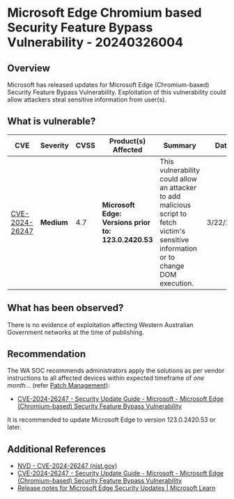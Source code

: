 # Microsoft Edge Chromium based Security Feature Bypass Vulnerability - 20240326004

## Overview

Microsoft has released updates for Microsoft Edge (Chromium-based) Security Feature Bypass Vulnerability. Exploitation of this vulnerability could allow attackers steal sensitive information from user(s).

## What is vulnerable?

| CVE    | Severity     | CVSS | Product(s) Affected | Summary | Dated |
| ------ | ------------ | ---- | ------------------- | ------- | ----- |
| [CVE-2024-26247](<https://nvd.nist.gov/vuln/detail/CVE-2024-26247>) | **Medium** | 4.7 | **Microsoft Edge: <br> Versions prior to: 123.0.2420.53** | This vulnerability could allow an attacker to add malicious script to fetch victim's sensitive information or to change DOM execution.|3/22/2024|

## What has been observed?

There is no evidence of exploitation affecting Western Australian Government networks at the time of publishing.

## Recommendation

The WA SOC recommends administrators apply the solutions as per vendor instructions to all affected devices within expected timeframe of *one month...* (refer [Patch Management](../guidelines/patch-management.md)):

- [CVE-2024-26247 - Security Update Guide - Microsoft - Microsoft Edge (Chromium-based) Security Feature Bypass Vulnerability](https://msrc.microsoft.com/update-guide/vulnerability/CVE-2024-26247)

It is recommended to update Microsoft Edge to version 123.0.2420.53 or later.

## Additional References

- [NVD - CVE-2024-26247 (nist.gov)](https://nvd.nist.gov/vuln/detail/CVE-2024-26247)
- [CVE-2024-26247 - Security Update Guide - Microsoft - Microsoft Edge (Chromium-based) Security Feature Bypass Vulnerability](https://msrc.microsoft.com/update-guide/vulnerability/CVE-2024-26247)
- [Release notes for Microsoft Edge Security Updates | Microsoft Learn](https://learn.microsoft.com/en-us/DeployEdge/microsoft-edge-relnotes-security)